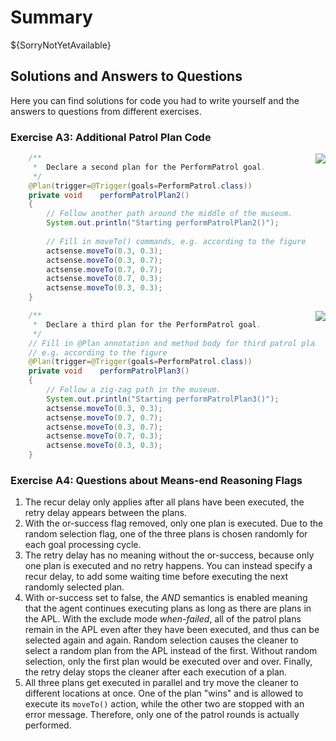 # Summary

${SorryNotYetAvailable}

## Solutions and Answers to Questions

Here you can find solutions for code you had to write yourself and the answers to questions from different exercises.

### Exercise A3: Additional Patrol Plan Code

<div style="float:right;">
<img src="../patrol-plan2.png">
</div>

```java
	/**
	 *  Declare a second plan for the PerformPatrol goal.
	 */
	@Plan(trigger=@Trigger(goals=PerformPatrol.class))
	private void	performPatrolPlan2()
	{
		// Follow another path around the middle of the museum.
		System.out.println("Starting performPatrolPlan2()");
		
		// Fill in moveTo() commands, e.g. according to the figure
		actsense.moveTo(0.3, 0.3);
		actsense.moveTo(0.3, 0.7);
		actsense.moveTo(0.7, 0.7);
		actsense.moveTo(0.7, 0.3);
		actsense.moveTo(0.3, 0.3);
	}
```

<div style="float:right;">
<img src="../patrol-plan3.png">
</div>

```java	
	/**
	 *  Declare a third plan for the PerformPatrol goal.
	 */
	// Fill in @Plan annotation and method body for third patrol plan,
	// e.g. according to the figure
	@Plan(trigger=@Trigger(goals=PerformPatrol.class))
	private void	performPatrolPlan3()
	{
		// Follow a zig-zag path in the museum.
		System.out.println("Starting performPatrolPlan3()");
		actsense.moveTo(0.3, 0.3);
		actsense.moveTo(0.7, 0.7);
		actsense.moveTo(0.3, 0.7);
		actsense.moveTo(0.7, 0.3);
		actsense.moveTo(0.3, 0.3);
	}
```


### Exercise A4: Questions about Means-end Reasoning Flags

1. The recur delay only applies after all plans have been executed, the retry delay appears between the plans. 
2. With the or-success flag removed, only one plan is executed. Due to the random selection flag,
    one of the three plans is chosen randomly for each goal processing cycle.
3. The retry delay has no meaning without the or-success, because only one plan is executed and no retry happens.
    You can instead specify a recur delay, to add some waiting time before executing the next randomly selected plan.
4. With or-success set to false, the *AND* semantics is enabled meaning that the agent continues executing plans
    as long as there are plans in the APL. With the exclude mode *when-failed*, all of the patrol plans
    remain in the APL even after they have been executed, and thus can be selected again and again.
    Random selection causes the cleaner to select a random plan from the APL instead of the first. Without
    random selection, only the first plan would be executed over and over. Finally, the retry delay stops the cleaner
    after each execution of a plan.
5. All three plans get executed in parallel and try move the cleaner to different locations at once.
    One of the plan "wins" and is allowed to execute its `moveTo()` action, while the other two are stopped
    with an error message. Therefore, only one of the patrol rounds is actually performed.